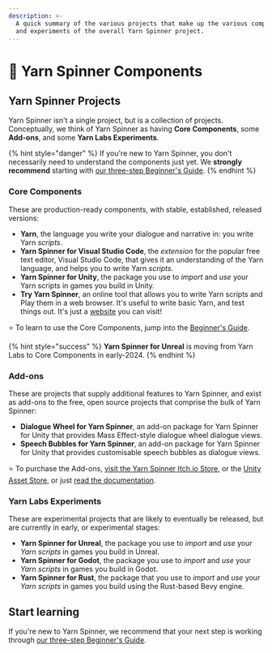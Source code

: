 ```yaml
---
description: >-
  A quick summary of the various projects that make up the various components
  and experiments of the overall Yarn Spinner project.
---
```


# 🧶 Yarn Spinner Components

## Yarn Spinner Projects

Yarn Spinner isn't a single project, but is a collection of projects. Conceptually, we think of Yarn Spinner as having **Core Components**, some **Add-ons**, and some **Yarn Labs Experiments**.

{% hint style="danger" %}
If you're new to Yarn Spinner, you don't necessarily need to understand the components just yet. We **strongly recommend** starting with [our three-step Beginner's Guide](broken-reference).
{% endhint %}

### Core Components

These are production-ready components, with stable, established, released versions:

* **Yarn**, the language you write your dialogue and narrative in: you write Yarn _scripts_.
* **Yarn Spinner for Visual Studio Code**, the _extension_ for the popular free text editor, Visual Studio Code, that gives it an understanding of the Yarn language, and helps you to write Yarn _scripts_.
* **Yarn Spinner for Unity**, the package you use to _import_ and _use_ your Yarn scripts in games you build in Unity.
* **Try Yarn Spinner**, an online tool that allows you to write Yarn scripts and Play them in a web browser. It's useful to write basic Yarn, and test things out. It's just a [website](https://try.yarnspinner.dev) you can visit!

⭐️ To learn to use the Core Components, jump into the [Beginner's Guide](broken-reference).

{% hint style="success" %}
**Yarn Spinner for Unreal** is moving from Yarn Labs to Core Components in early-2024.
{% endhint %}

### Add-ons

These are projects that supply additional features to Yarn Spinner, and exist as add-ons to the free, open source projects that comprise the bulk of Yarn Spinner:

* **Dialogue Wheel for Yarn Spinner**, an add-on package for Yarn Spinner for Unity that provides Mass Effect-style dialogue wheel dialogue views.
* **Speech Bubbles for Yarn Spinner**, an add-on package for Yarn Spinner for Unity that provides customisable speech bubbles as dialogue views.

⭐️ To purchase the Add-ons, [visit the Yarn Spinner Itch.io Store](https://yarnspinner.itch.io), or the [Unity Asset Store](https://assetstore.unity.com/publishers/91946), or just [read the documentation](add-ons/about-add-ons.md).

### Yarn Labs Experiments

These are experimental projects that are likely to eventually be released, but are currently in early, or experimental stages:

* **Yarn Spinner for Unreal**, the package you use to _import_ and _use_ your _Yarn scripts_ in games you build in Unreal.
* **Yarn Spinner for Godot**, the package you use to _import_ and _use_ your _Yarn scripts_ in games you build in Godot.
* **Yarn Spinner for Rust**, the package that you use to _import_ and _use_ your _Yarn scripts_ in games you build using the Rust-based Bevy engine.

## Start learning

If you're new to Yarn Spinner, we recommend that your next step is working through [our three-step Beginner's Guide](broken-reference).
